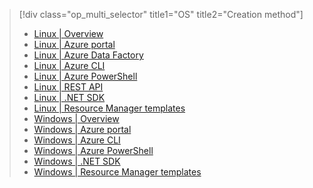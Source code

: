 > [!div class="op_multi_selector" title1="OS" title2="Creation method"]
> * [Linux | Overview](../articles/hdinsight/hdinsight-provision-clusters-v1.md)
> * [Linux | Azure portal](../articles/hdinsight/hdinsight-hadoop-create-linux-clusters-portal.md)
> * [Linux | Azure Data Factory](../articles/hdinsight/hdinsight-hadoop-create-linux-clusters-adf.md)
> * [Linux | Azure CLI](../articles/hdinsight/hdinsight-hadoop-create-linux-clusters-azure-cli.md)
> * [Linux | Azure PowerShell](../articles/hdinsight/hdinsight-hadoop-create-linux-clusters-azure-powershell.md)
> * [Linux | REST API](../articles/hdinsight/hdinsight-hadoop-create-linux-clusters-curl-rest.md)
> * [Linux | .NET SDK](../articles/hdinsight/hdinsight-hadoop-create-linux-clusters-dotnet-sdk.md)
> * [Linux | Resource Manager templates](../articles/hdinsight/hdinsight-hadoop-create-linux-clusters-arm-templates.md)
> * [Windows | Overview](../articles/hdinsight/hdinsight-provision-clusters-v1.md)
> * [Windows | Azure portal](../articles/hdinsight/hdinsight-hadoop-create-windows-clusters-portal.md)
> * [Windows | Azure CLI](../articles/hdinsight/hdinsight-hadoop-create-windows-clusters-cli.md)
> * [Windows | Azure PowerShell](../articles/hdinsight/hdinsight-hadoop-create-windows-clusters-powershell.md)
> * [Windows | .NET SDK](../articles/hdinsight/hdinsight-hadoop-create-windows-clusters-dotnet-sdk.md)
> * [Windows | Resource Manager templates](../articles/hdinsight/hdinsight-hadoop-create-windows-clusters-arm-templates.md)
> 
> 

